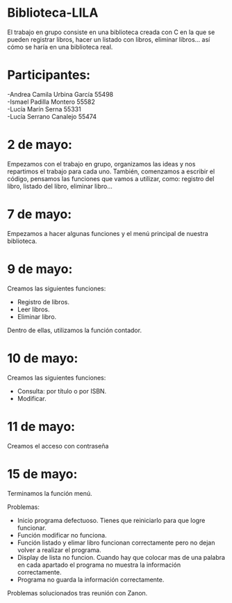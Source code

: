 # Biblioteca-LILA
El trabajo en grupo consiste en una biblioteca creada con C en la que se pueden registrar libros, hacer un listado con libros, eliminar libros... así cómo se haría en una biblioteca real.
# Participantes:
-Andrea Camila Urbina García 55498   
-Ismael Padilla Montero 55582                                                                                                
-Lucía Marín Serna 55331                                                                                                         
-Lucía Serrano Canalejo 55474                                                                                               
# 2 de mayo:
Empezamos con el trabajo en grupo, organizamos las ideas y nos repartimos el trabajo para cada uno. También, comenzamos a escribir el código, pensamos las funciones que vamos a utilizar, como: registro del libro, listado del libro, eliminar libro...
# 7 de mayo:
Empezamos a hacer algunas funciones y el menú principal de nuestra biblioteca.
# 9 de mayo:
Creamos las siguientes funciones:
- Registro de libros.
- Leer libros.
- Eliminar libro.

Dentro de ellas, utilizamos la función contador.
# 10 de mayo: 
Creamos las siguientes funciones:
- Consulta: por título o por ISBN.
- Modificar.
# 11 de mayo:
Creamos el acceso con contraseña
# 15 de mayo:
Terminamos la función menú.

Problemas:
- Inicio programa defectuoso. Tienes que reiniciarlo para que logre funcionar.
- Función modificar no funciona.
- Función listado y elimar libro funcionan correctamente pero no dejan volver a realizar el programa.
- Display de lista no funcion. Cuando hay que colocar mas de una palabra en cada apartado el programa no muestra la información correctamente.
- Programa no guarda la información correctamente.

Problemas solucionados tras reunión con Zanon.
